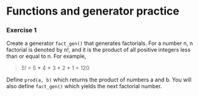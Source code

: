 # Functions and generator practice

### **Exercise 1**

Create a generator `fact_gen()` that generates factorials. For a number n, n factorial is denoted by n!, and it is the product of all positive integers less than or equal to n. For example,

> 5! = 5 * 4 * 3 * 2 * 1 = 120

Define `prod(a, b)` which returns the product of numbers a and b. You will also define `fact_gen()` which yields the next factorial number.